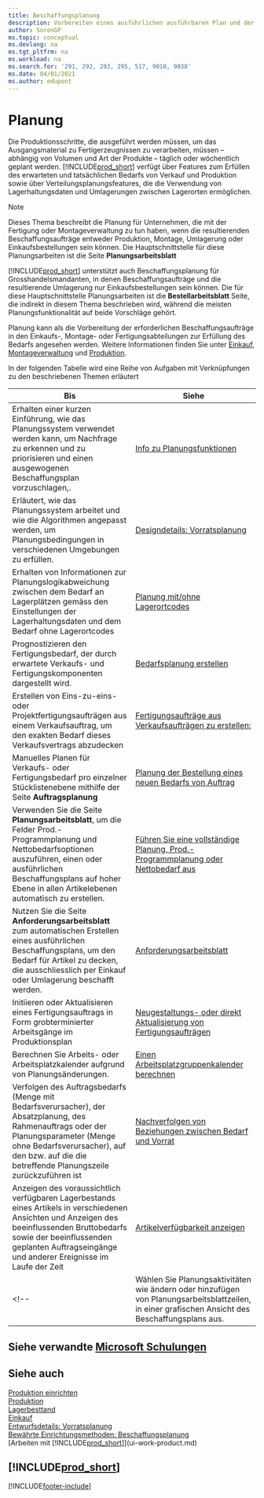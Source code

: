 ```yaml
---
title: Beschaffungsplanung
description: Vorbereiten eines ausführlichen ausführbaren Plan und der Montageplan für Verkäufe und Produktionsbedarf.
author: SorenGP
ms.topic: conceptual
ms.devlang: na
ms.tgt_pltfrm: na
ms.workload: na
ms.search.for: '291, 292, 293, 295, 517, 9010, 9038'
ms.date: 04/01/2021
ms.author: edupont
---
```

# <a name="planning"></a><a name="planning"></a><a name="planning"></a>Planung

Die Produktionsschritte, die ausgeführt werden müssen, um das Ausgangsmaterial zu Fertigerzeugnissen zu verarbeiten, müssen – abhängig von Volumen und Art der Produkte – täglich oder wöchentlich geplant werden. [!INCLUDE[prod_short](includes/prod_short.md)] verfügt über Features zum Erfüllen des erwarteten und tatsächlichen Bedarfs von Verkauf und Produktion sowie über Verteilungsplanungsfeatures, die die Verwendung von Lagerhaltungsdaten und Umlagerungen zwischen Lagerorten ermöglichen.

> [!NOTE]
> Dieses Thema beschreibt die Planung für Unternehmen, die mit der Fertigung oder Montageverwaltung zu tun haben, wenn die resultierenden Beschaffungsaufträge entweder Produktion, Montage, Umlagerung oder Einkaufsbestellungen sein können. Die Hauptschnittstelle für diese Planungsarbeiten ist die Seite **Planungsarbeitsblatt**
>
> [!INCLUDE[prod_short](includes/prod_short.md)] unterstützt auch Beschaffungsplanung für Grosshandelsmandanten, in denen Beschaffungsaufträge und die resultierende Umlagerung nur Einkaufsbestellungen sein können. Die für diese Hauptschnittstelle Planungsarbeiten ist die **Bestellarbeitsblatt** Seite, die indirekt in diesem Thema beschrieben wird, während die meisten Planungsfunktionalität auf beide Vorschläge gehört.

Planung kann als die Vorbereitung der erforderlichen Beschaffungsaufträge in den Einkaufs-, Montage- oder Fertigungsabteilungen zur Erfüllung des Bedarfs angesehen werden. Weitere Informationen finden Sie unter [Einkauf](purchasing-manage-purchasing.md), [Montageverwaltung](assembly-assemble-items.md) und [Produktion](production-manage-manufacturing.md).

In der folgenden Tabelle wird eine Reihe von Aufgaben mit Verknüpfungen zu den beschriebenen Themen erläutert  

|**Bis**|**Siehe**|  
|------------|-------------|  
|Erhalten einer kurzen Einführung, wie das Planungssystem verwendet werden kann, um Nachfrage zu erkennen und zu priorisieren und einen ausgewogenen Beschaffungsplan vorzuschlagen,.|[Info zu Planungsfunktionen](production-about-planning-functionality.md)|
|Erläutert, wie das Planungssystem arbeitet und wie die Algorithmen angepasst werden, um Planungsbedingungen in verschiedenen Umgebungen zu erfüllen.|[Designdetails: Vorratsplanung](design-details-supply-planning.md)|
|Erhalten von Informationen zur Planungslogikabweichung zwischen dem Bedarf an Lagerplätzen gemäss den Einstellungen der Lagerhaltungsdaten und dem Bedarf ohne Lagerortcodes|[Planung mit/ohne Lagerortcodes](production-planning-with-without-locations.md)|
|Prognostizieren den Fertigungsbedarf, der durch erwartete Verkaufs- und Fertigungskomponenten dargestellt wird.|[Bedarfsplanung erstellen](production-how-to-create-a-forecast.md)|  
|Erstellen von Eins-zu-eins- oder Projektfertigungsaufträgen aus einem Verkaufsauftrag, um den exakten Bedarf dieses Verkaufsvertrags abzudecken|[Fertigungsaufträge aus Verkaufsaufträgen zu erstellen:](production-how-to-create-production-orders-from-sales-orders.md)|
|Manuelles Planen für Verkaufs- oder Fertigungsbedarf pro einzelner Stücklistenebene mithilfe der Seite **Auftragsplanung**|[Planung der Bestellung eines neuen Bedarfs von Auftrag](production-how-to-plan-for-new-demand.md)|
|Verwenden Sie die Seite **Planungsarbeitsblatt**, um die Felder Prod.-Programmplanung und Nettobedarfsoptionen auszuführen, einen oder ausführlichen Beschaffungsplans auf hoher Ebene in allen Artikelebenen automatisch zu erstellen.|[Führen Sie eine vollständige Planung, Prod.-Programmplanung oder Nettobedarf aus](production-how-to-run-mps-and-mrp.md)|
|Nutzen Sie die Seite **Anforderungsarbeitsblatt** zum automatischen Erstellen eines ausführlichen Beschaffungsplans, um den Bedarf für Artikel zu decken, die ausschliesslich per Einkauf oder Umlagerung beschafft werden.|[Anforderungsarbeitsblatt](production-about-planning-functionality.md#requisition-worksheet)|  
|Initiieren oder Aktualisieren eines Fertigungsauftrags in Form grobterminierter Arbeitsgänge im Produktionsplan|[Neugestaltungs- oder direkt Aktualisierung von Fertigungsaufträgen](production-how-to-replan-refresh-production-orders.md)|
|Berechnen Sie Arbeits- oder Arbeitsplatzkalender aufgrund von Planungsänderungen.|[Einen Arbeitsplatzgruppenkalender berechnen](production-how-to-create-work-center-calendars.md#to-calculate-a-work-center-calendar)|
|Verfolgen des Auftragsbedarfs (Menge mit Bedarfsverursacher), der Absatzplanung, des Rahmenauftrags oder der Planungsparameter (Menge ohne Bedarfsverursacher), auf den bzw. auf die die betreffende Planungszeile zurückzuführen ist|[Nachverfolgen von Beziehungen zwischen Bedarf und Vorrat](production-how-track-demand-supply.md)|
|Anzeigen des voraussichtlich verfügbaren Lagerbestands eines Artikels in verschiedenen Ansichten und Anzeigen des beeinflussenden Bruttobedarfs sowie der beeinflussenden geplanten Auftragseingänge und anderer Ereignisse im Laufe der Zeit|[Artikelverfügbarkeit anzeigen](inventory-how-availability-overview.md)|  
<!--|Wählen Sie Planungsaktivitäten wie ändern oder hinzufügen von Planungsarbeitsblattzeilen, in einer grafischen Ansicht des Beschaffungsplans aus.|[Ändern von Planungsvorschlägen in einer grafischen Ansicht](production-how-to-modify-planning-suggestions-in-a-graphical-view.md)|-->

## <a name="see-related-microsoft-training"></a><a name="see-related-microsoft-training"></a><a name="see-related-microsoft-training"></a>Siehe verwandte [Microsoft Schulungen](/training/modules/plan-items-dynamics-365-business-central/)

## <a name="see-also"></a><a name="see-also"></a><a name="see-also"></a>Siehe auch

[Produktion einrichten](production-configure-production-processes.md)  
[Produktion](production-manage-manufacturing.md)  
[Lagerbesttand](inventory-manage-inventory.md)  
[Einkauf](purchasing-manage-purchasing.md)  
[Entwurfsdetails: Vorratsplanung](design-details-supply-planning.md)  
[Bewährte Einrichtungsmethoden: Beschaffungsplanung](setup-best-practices-supply-planning.md)  
[Arbeiten mit [!INCLUDE[prod_short](includes/prod_short.md)]](ui-work-product.md)

## [!INCLUDE[prod_short](includes/free_trial_md.md)]


[!INCLUDE[footer-include](includes/footer-banner.md)]

